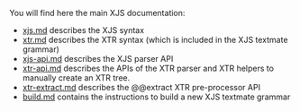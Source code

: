 
You will find here the main XJS documentation:

- [xjs.md][] describes the XJS syntax
- [xtr.md][] describes the XTR syntax (which is included in the XJS textmate grammar)
- [xjs-api.md][] describes the XJS parser API
- [xtr-api.md][] describes the APIs of the XTR parser and XTR helpers to manually create an XTR tree.
- [xtr-extract.md][] describes the @@extract XTR pre-processor API
- [build.md][] contains the instructions to build a new XJS textmate grammar

[xjs.md]: ./xjs.md
[xjs-api.md]: ./xjs-api.md
[xtr.md]: ./xtr.md
[xtr-api.md]: ./xtr-api.md
[xtr-extract.md]: ./xtr-extract.md
[build.md]: ./build.md

